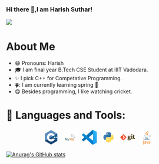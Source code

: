 ### Hi there 👋,I am Harish Suthar!
![](https://komarev.com/ghpvc/?username=harishsuthar11&style=flat-square)


# About Me
-   😄  Pronouns: Harish
-   🎓  I am final year B.Tech CSE Student at IIIT Vadodara.
-   ✨  I pick C++ for Competative Programming.
-   🍀: I am currently learning spring :boot:
-   😋  Besides programming, I like  watching cricket.


# 🧰 Languages and Tools:
<p align="center">
<img src="https://raw.githubusercontent.com/github/explore/80688e429a7d4ef2fca1e82350fe8e3517d3494d/topics/cpp/cpp.png" alt="c++" height="40" style="vertical-align:top; margin:4px">
<img src="https://raw.githubusercontent.com/github/explore/80688e429a7d4ef2fca1e82350fe8e3517d3494d/topics/mysql/mysql.png" alt="mysql" height="40" style="vertical-align:top; margin:4px">
<img src="https://raw.githubusercontent.com/github/explore/80688e429a7d4ef2fca1e82350fe8e3517d3494d/topics/visual-studio-code/visual-studio-code.png" alt="VS Code" height="40" style="vertical-align:top; margin:4px">
<img src="https://raw.githubusercontent.com/github/explore/80688e429a7d4ef2fca1e82350fe8e3517d3494d/topics/python/python.png" alt="Python" height="40" style="vertical-align:top; margin:4px">
<img src="https://raw.githubusercontent.com/github/explore/80688e429a7d4ef2fca1e82350fe8e3517d3494d/topics/git/git.png" alt="git" height="40" style="vertical-align:top; margin:4px">
<img src="https://raw.githubusercontent.com/github/explore/80688e429a7d4ef2fca1e82350fe8e3517d3494d/topics/java/java.png" alt="VS Code" height="40" style="vertical-align:top; margin:4px">
</p>



[![Anurag's GitHub stats](https://github-readme-stats.vercel.app/api?username=harishsuthar11&show_icons=true&theme=tokyonight)](https://github.com/harishsuthar11/github-readme-stats)



<!--[![Top Langs](https://github-readme-stats.vercel.app/api/top-langs/?username=harishsuthar11&layout=compact)](https://github.com/harishsuthar11/github-readme-stats)-->
